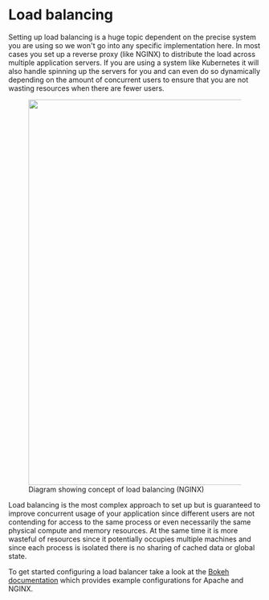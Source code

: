 # Load balancing

Setting up load balancing is a huge topic dependent on the precise system you are using so we won't go into any specific implementation here. In most cases you set up a reverse proxy (like NGINX) to distribute the load across multiple application servers. If you are using a system like Kubernetes it will also handle spinning up the servers for you and can even do so dynamically depending on the amount of concurrent users to ensure that you are not wasting resources when there are fewer users.

<figure>
<img src="https://www.nginx.com/wp-content/uploads/2014/07/what-is-load-balancing-diagram-NGINX-1024x518.png" width="768"></img>
<figcaption>Diagram showing concept of load balancing (NGINX)</figcaption>
</figure>

Load balancing is the most complex approach to set up but is guaranteed to improve concurrent usage of your application since different users are not contending for access to the same process or even necessarily the same physical compute and memory resources. At the same time it is more wasteful of resources since it potentially occupies multiple machines and since each process is isolated there is no sharing of cached data or global state.

To get started configuring a load balancer take a look at the [Bokeh documentation](https://docs.bokeh.org/en/latest/docs/user_guide/server/deploy.html#load-balancing) which provides example configurations for Apache and NGINX.
